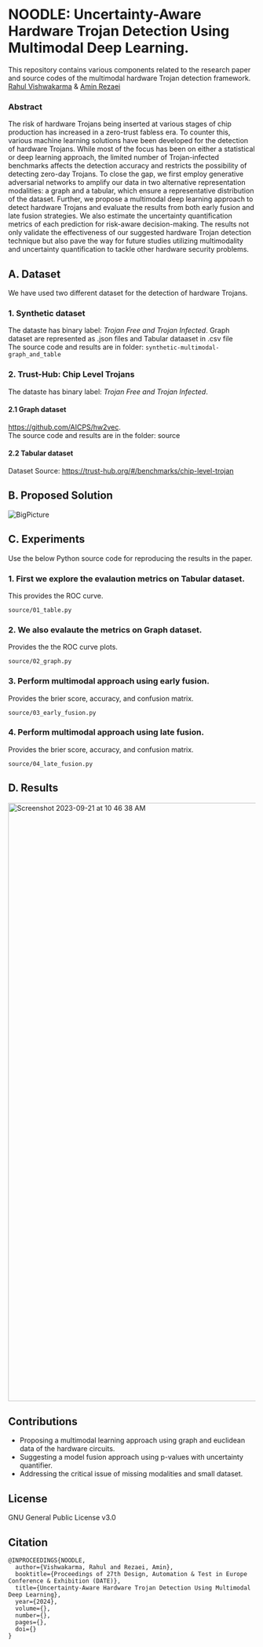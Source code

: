 # NOODLE: Uncertainty-Aware Hardware Trojan Detection Using Multimodal Deep Learning. 
This repository contains various components related to the research paper and source codes of the multimodal hardware Trojan detection framework.  </br>
[Rahul Vishwakarma](https://github.com/rahvis) & [Amin Rezaei](https://github.com/r3zaei) </br>
### Abstract

The risk of hardware Trojans being inserted at various stages of chip production has increased in a zero-trust fabless era. To counter this, various machine learning solutions have been developed for the detection of hardware Trojans. While most of the focus has been on either a statistical or deep learning approach, the limited number of Trojan-infected benchmarks affects the detection accuracy and restricts the possibility of detecting zero-day Trojans. To close the gap, we first employ generative adversarial networks to amplify our data in two alternative representation modalities: a graph and a tabular, which ensure a representative distribution of the dataset. Further, we propose a multimodal deep learning approach to detect hardware Trojans and evaluate the results from both early fusion and late fusion strategies. We also estimate the uncertainty quantification metrics of each prediction for risk-aware decision-making. The results not only validate the effectiveness of our suggested hardware Trojan detection technique but also pave the way for future studies utilizing multimodality and uncertainty quantification to tackle other hardware security problems.

## A. Dataset 
We have used two different dataset for the detection of hardware Trojans. 
### 1. Synthetic dataset
The dataste has binary label: _Trojan Free and Trojan Infected_. 
Graph dataset are represented as .json files and Tabular dataaset in .csv file <br>
The source code and results are in folder: ```synthetic-multimodal-graph_and_table```
### 2. Trust-Hub:  Chip Level Trojans 
The dataste has binary label: _Trojan Free and Trojan Infected_. <br>
#### 2.1 Graph dataset 
https://github.com/AICPS/hw2vec. <br>
The source code and results are in the folder: source
#### 2.2 Tabular dataset
Dataset Source: https://trust-hub.org/#/benchmarks/chip-level-trojan

## B. Proposed Solution 

![BigPicture](https://github.com/rahvis/DATE2024/assets/64368687/6822ba20-e9e0-4b66-b7e0-b0fdf30fe81e)

## C. Experiments
Use the below Python source code for reproducing the results in the paper. 

### 1. First we explore the evalaution metrics on Tabular dataset. 
This provides the ROC curve.
```
source/01_table.py
```

### 2. We also evalaute the metrics on Graph dataset. 
Provides the the ROC curve plots.
```
source/02_graph.py
```
### 3. Perform multimodal approach using early fusion.
Provides the brier score, accuracy, and confusion matrix. 
```
source/03_early_fusion.py
```
### 4. Perform multimodal approach using late fusion.
Provides the brier score, accuracy, and confusion matrix. 
```
source/04_late_fusion.py
```

## D. Results
<img width="1217" alt="Screenshot 2023-09-21 at 10 46 38 AM" src="https://github.com/rahvis/DATE2024/assets/64368687/9eff7212-be20-42e9-a723-c338ae07749c">

## Contributions
- Proposing a multimodal learning approach using graph and euclidean data of the hardware circuits.
- Suggesting a model fusion approach using p-values with uncertainty quantifier.
- Addressing the critical issue of missing modalities and small dataset. 

## License
GNU General Public License v3.0

## Citation
```
@INPROCEEDINGS{NOODLE,
  author={Vishwakarma, Rahul and Rezaei, Amin},
  booktitle={Proceedings of 27th Design, Automation & Test in Europe Conference & Exhibition (DATE)}, 
  title={Uncertainty-Aware Hardware Trojan Detection Using Multimodal Deep Learning}, 
  year={2024},
  volume={},
  number={},
  pages={},
  doi={}
}

